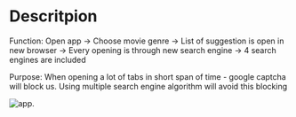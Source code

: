 # Descritpion

Function:
Open app -> 
Choose movie genre -> 
List of suggestion is open in new browser -> 
Every opening is through new search engine -> 
4 search engines are included 

Purpose:
When opening a lot of tabs in short span of time - google captcha will block us.
Using multiple search engine algorithm will avoid this blocking



![app](https://github.com/AndrejGitH/SearchEngineApp/assets/141548698/305922db-ffbc-489b-a4cb-059443d2804f).
